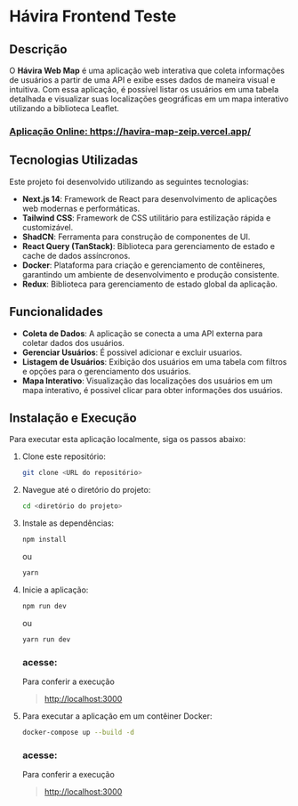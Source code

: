# Hávira Frontend Teste

## Descrição

O **Hávira Web Map** é uma aplicação web interativa que coleta informações de usuários a partir de uma API e exibe esses dados de maneira visual e intuitiva. Com essa aplicação, é possível listar os usuários em uma tabela detalhada e visualizar suas localizações geográficas em um mapa interativo utilizando a biblioteca Leaflet.

### <a href="https://havira-map-zeip.vercel.app/" target="_blank">Aplicação Online:  https://havira-map-zeip.vercel.app/</a>

## Tecnologias Utilizadas

Este projeto foi desenvolvido utilizando as seguintes tecnologias:

- **Next.js 14**: Framework de React para desenvolvimento de aplicações web modernas e performáticas.
- **Tailwind CSS**: Framework de CSS utilitário para estilização rápida e customizável.
- **ShadCN**: Ferramenta para construção de componentes de UI.
- **React Query (TanStack)**: Biblioteca para gerenciamento de estado e cache de dados assíncronos.
- **Docker**: Plataforma para criação e gerenciamento de contêineres, garantindo um ambiente de desenvolvimento e produção consistente.
- **Redux**: Biblioteca para gerenciamento de estado global da aplicação.

## Funcionalidades

- **Coleta de Dados**: A aplicação se conecta a uma API externa para coletar dados dos usuários.
- **Gerenciar Usuários**: É possivel adicionar e excluir usuarios.
- **Listagem de Usuários**: Exibição dos usuários em uma tabela com filtros e opções para o gerenciamento dos usuários.
- **Mapa Interativo**: Visualização das localizações dos usuários em um mapa interativo, é possivel clicar para obter informações dos usuários.

## Instalação e Execução

Para executar esta aplicação localmente, siga os passos abaixo:

1. Clone este repositório:
    ```bash
    git clone <URL do repositório>
    ```
2. Navegue até o diretório do projeto:
    ```bash
    cd <diretório do projeto>
    ```
3. Instale as dependências:
    ```bash
    npm install
    ```
    ou
     ```bash
    yarn
    ```
4. Inicie a aplicação:
    ```bash
    npm run dev
    ```
    ou
    ```bash
    yarn run dev
    ```
   ### acesse: 
   Para conferir a execução
   > <a href="http://localhost:3000">http://localhost:3000</a>

   
5. Para executar a aplicação em um contêiner Docker:
    ```bash
    docker-compose up --build -d
    ```
   ### acesse: 
   Para conferir a execução
   > <a href="http://localhost:3000">http://localhost:3000</a>
